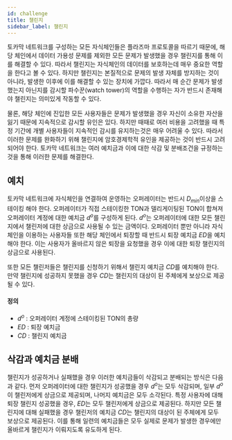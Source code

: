 ```yaml
---
id: challenge
title: 챌린지
sidebar_label: 챌린지
---
```


토카막 네트워크를 구성하는 모든 자식체인들은 플라즈마 프로토콜을 따르기 때문에, 해당 체인에서 데이터 가용성 문제를 제외한 모든 문제가 발생했을 경우 챌린지를 통해 이를 해결할 수 있다. 따라서 챌린지는 자식체인의 데이터를 보호하는데 매우 중요한 역할을 한다고 볼 수 있다. 하지만 챌린지는 본질적으로 문제의 발생 자체를 방지하는 것이 아니라, 발생한 이후에 이를 해결할 수 있는 장치에 가깝다. 따라서 매 순간 문제가 발생했는지 아닌지를 감시할 파수꾼(watch tower)의 역할을 수행하는 자가 반드시 존재해야 챌린지는 의미있게 작동할 수 있다.

물론, 해당 체인에 진입한 모든 사용자들은 문제가 발생했을 경우 자신이 소유한 자산을 잃기 때문에 지속적으로 감시할 유인은 있다. 하지만 때때로 여러 비용을 고려했을 때 특정 기간에 개별 사용자들이 지속적인 감시를 유지하는것은 매우 어려울 수 있다. 따라서 이러한 문제를 완화하기 위해 챌린지에 암호경제학적 유인을 제공하는 것이 반드시 고려되어야 한다. 토카막 네트워크는 여러 예치금과 이에 대한 삭감 및 분배조건을 규정하는 것을 통해 이러한 문제를 해결한다.


## 예치
토카막 네트워크에 자식체인을 연결하여 운영하는 오퍼레이터는 반드시 $D_{min}$이상을 스테이킹 해야 한다. 오퍼레이터가 직접 스테이킹한 TON과 델리게이팅된 TON이 합쳐져 오퍼레이터 계정에 대한 예치금 $d^{o}$를 구성하게 된다. $d^{o}$는 오퍼레이터에 대한 모든 챌린지에서 챌린저에 대한 상금으로 사용될 수 있는 금액이다. 오퍼레이터 뿐만 아니라 자식체인을 이용하는 사용자들 또한 해당 체인에서 퇴장할 때 반드시 퇴장 예치금 $ED$을 예치해야 한다. 이는 사용자가 올바르지 않은 퇴장을 요청했을 경우 이에 대한 퇴장 챌린지의 상금으로 사용된다.

또한 모든 챌린저들은 챌린지를 신청하기 위해서 챌린지 예치금 $CD$를 예치해야 한다. 만약 챌린지에 성공하지 못했을 경우 $CD$는 챌린지의 대상이 된 주체에게 보상으로 제공될 수 있다.


#### 정의
- $d^{o}$ : 오퍼레이터 계정에 스테이킹된 TON의 총량
- $ED$ : 퇴장 예치금
- $CD$ : 챌린지 예치금


## 삭감과 예치금 분배
챌린지가 성공하거나 실패했을 경우 이러한 예치금들이 삭감되고 분배되는 방식은 다음과 같다. 먼저 오퍼레이터에 대한 챌린지가 성공했을 경우 $d^{o}$는 모두 삭감되며, 일부 $d^{o}$이 챌린저에게 상금으로 제공되며, 나머지 예치금은 모두 소각된다. 특정 사용자에 대해 퇴장 챌린지 성공했을 경우, $ED$는 모두 챌린저에게 상금으로 제공된다. 하지만 모든 챌린지에 대해 실패했을 경우 챌린저의 예치금 $CD$는 챌린지의 대상이 된 주체에게 모두 보상으로 제공된다. 이를 통해 일련의 예치금들은 모두 실제로 문제가 발생한 경우에만 올바르게 챌린지가 이뤄지도록 유도하게 된다.
